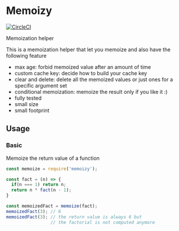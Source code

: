 # Memoizy

[![CircleCI](https://circleci.com/gh/ramiel/memoizy.svg?style=svg)](https://circleci.com/gh/ramiel/memoizy)

Memoization helper

This is a memoization helper that let you memoize and also have the following feature

- max age: forbid memoized value after an amount of time
- custom cache key: decide how to build your cache key
- clear and delete: delete all the memoized values 
                    or just ones for a specific argument set
- conditional memoization: memoize the result only if you like it :)
- fully tested
- small size
- small footprint

## Usage

### Basic

Memoize the return value of a function

```js
const memoize = require('memoizy');

const fact = (n) => {
  if(n === 1) return n;
  return n * fact(n - 1);
}

const memoizedFact = memoize(fact);
memoizedFact(3); // 6
memoizedFact(3); // the return value is always 6 but
                 // the factorial is not computed anymore
```


